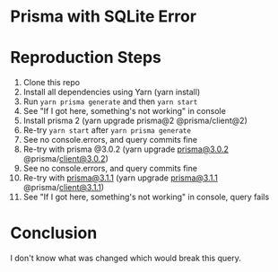 # Prisma with SQLite Error

# Reproduction Steps
 1. Clone this repo
 1. Install all dependencies using Yarn (yarn install)
 1. Run `yarn prisma generate` and then `yarn start`
 1. See "If I got here, something's not working" in console
 1. Install prisma 2 (yarn upgrade prisma@2 @prisma/client@2)
 1. Re-try `yarn start` after `yarn prisma generate`
 1. See no console.errors, and query commits fine
 1. Re-try with prisma @3.0.2 (yarn upgrade prisma@3.0.2 @prisma/client@3.0.2)
 1. See no console.errors, and query commits fine
 1. Re-try with prisma@3.1.1 (yarn upgrade prisma@3.1.1 @prisma/client@3.1.1)
 1. See "If I got here, something's not working" in console, query fails

# Conclusion
I don't know what was changed which would break this query. 